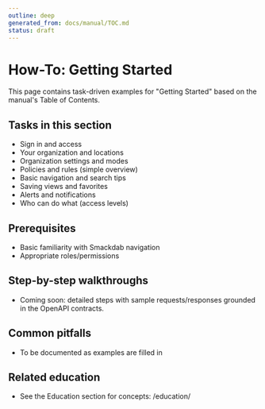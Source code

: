 ```yaml
---
outline: deep
generated_from: docs/manual/TOC.md
status: draft
---
```


# How-To: Getting Started

This page contains task-driven examples for "Getting Started" based on the manual's Table of Contents.

## Tasks in this section
- Sign in and access
- Your organization and locations
- Organization settings and modes
- Policies and rules (simple overview)
- Basic navigation and search tips
- Saving views and favorites
- Alerts and notifications
- Who can do what (access levels)

## Prerequisites
- Basic familiarity with Smackdab navigation
- Appropriate roles/permissions

## Step-by-step walkthroughs
- Coming soon: detailed steps with sample requests/responses grounded in the OpenAPI contracts.

## Common pitfalls
- To be documented as examples are filled in

## Related education
- See the Education section for concepts: /education/

